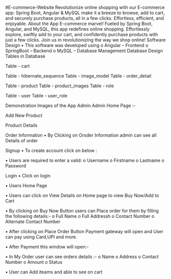 #E-commerce-Website
Revolutionize online shopping with our E-commerce app: Spring Boot, Angular & MySQL make it a breeze to browse, add to cart, and securely purchase products, all in a few clicks. Effortless, efficient, and enjoyable.
About the App
E-commerce marvel! Fueled by Spring Boot, Angular, and MySQL, this app redefines online shopping. Effortlessly explore, swiftly add to your cart, and confidently purchase products with just a few clicks. Join us in revolutionizing the way we shop online!
Software Design
•	This software was developed using
o	Angular – Frontend
o	SpringBoot – Backend
o	MySQL – Database Management
Database Design
Tables in Database
 
Table - cart
 
Table - hibernate_sequence
Table - image_model
Table - order_detail
 
Table - product
Table - product_images
Table - role
 
Table - user
Table - user_role
 
Demonstration Images of the App
Admin
Admin Home Page :-
 
Add New Product
 
Product Details
 
Order Information
•	By Clicking on Orsder Information admin can see all Details of order
 
Signup
•	To create account click on below :
 
•	Users are required to enter a valid:
o	Username
o	Firstname
o	Lastname
o	Password
 
Login
•	Click on login
 
•	Users Home Page
 
•	Users can click on View Details on Home page to view Buy Now/Add to Cart
 
•	By clicking on Buy Now Button users can Place order for them by filling the following details:-
o	Full Name
o	Full Addressh
o	Contact Number
o	Alternate Contact Number
 
•	After clicking on Place Order Button Payment gateway will open and User can pay using Card,UPI and more.
 
•	After Payment this window will open:-
 
 
•	In My Order user can see orders details :-
o	Name
o	Address
o	Contact Number
o	Amount
o	Status
 
•	User can Add iteams and able to see on cart
 

